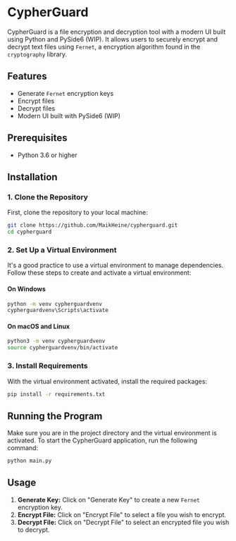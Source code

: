 # CypherGuard

CypherGuard is a file encryption and decryption tool with a modern UI built using Python and PySide6 (WIP). It allows users to securely encrypt and decrypt text files using `Fernet`, a encryption algorithm found in the `cryptography` library.

## Features

- Generate `Fernet` encryption keys
- Encrypt files
- Decrypt files
- Modern UI built with PySide6 (WIP)

## Prerequisites

- Python 3.6 or higher

## Installation

### 1. Clone the Repository

First, clone the repository to your local machine:

```bash
git clone https://github.com/MaikHeine/cypherguard.git
cd cypherguard
```

### 2. Set Up a Virtual Environment

It's a good practice to use a virtual environment to manage dependencies. Follow these steps to create and activate a virtual environment:

#### On Windows

```bash
python -m venv cypherguardvenv
cypherguardvenv\Scripts\activate
```

#### On macOS and Linux

```bash
python3 -m venv cypherguardvenv
source cypherguardvenv/bin/activate
```

### 3. Install Requirements

With the virtual environment activated, install the required packages:

```bash
pip install -r requirements.txt
```

## Running the Program

Make sure you are in the project directory and the virtual environment is activated.
To start the CypherGuard application, run the following command:

```bash
python main.py
```

## Usage

1. **Generate Key:** Click on "Generate Key" to create a new `Fernet` encryption key.
2. **Encrypt File:** Click on "Encrypt File" to select a file you wish to encrypt.
3. **Decrypt File:** Click on "Decrypt File" to select an encrypted file you wish to decrypt.


